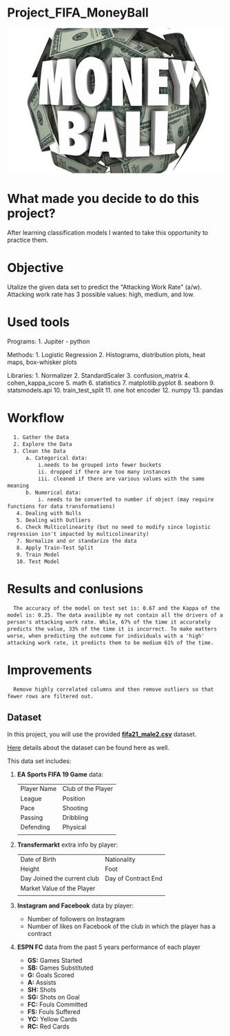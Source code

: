 # Project_FIFA_MoneyBall

![photo](https://github.com/Ironhack-Data-0621-Remote/Project_FIFA_MoneyBall/blob/main/Images/photo.jpg)

# What made you decide to do this project?
After learning classification models I wanted to take this opportunity to practice them.

# Objective 
Utalize the given data set to predict the "Attacking Work Rate" (a/w). Attacking work rate has 3 possible values: high, medium, and low. 
 
 # Used tools 
  Programs: 
      1. Jupiter - python
  
  Methods:
      1. Logistic Regression
      2. Histograms, distribution plots, heat maps, box-whisker plots
      
  Libraries:
      1. Normalizer
      2. StandardScaler
      3. confusion_matrix
      4. cohen_kappa_score
      5. math
      6. statistics 
      7. matplotlib.pyplot
      8. seaborn
      9. statsmodels.api
      10. train_test_split
      11. one hot encoder
      12. numpy
      13. pandas
      
 # Workflow
      1. Gather the Data
      2. Explore the Data
      3. Clean the Data
          a. Categorical data:
              i.needs to be grouped into fewer buckets
              ii. dropped if there are too many instances
              iii. cleaned if there are various values with the same meaning
          b. Numerical data:
              i. needs to be converted to number if object (may require functions for data transformations)
       4. Dealing with Nulls
       5. Dealing with Outliers
       6. Check Multicolinearity (but no need to modify since logistic regression isn't impacted by multicolinearity)
       7. Normalize and or standarize the data
       8. Apply Train-Test Split
       9. Train Model
       10. Test Model
       
# Results and conlusions 
      The accuracy of the model on test set is: 0.67 and the Kappa of the model is: 0.25. The data availible my not contain all the drivers of a person's attacking work rate. While, 67% of the time it accurately predicts the value, 33% of the time it is incorrect. To make matters worse, when predicting the outcome for individuals with a 'high' attacking work rate, it predicts them to be medium 61% of the time.
      
# Improvements
      Remove highly correlated columns and then remove outliers so that fewer rows are filtered out.
      
## Dataset

In this project, you will use the provided [**fifa21_male2.csv**](https://github.com/Ironhack-Data-0621-Remote/Project_FIFA_MoneyBall/tree/main/Data) dataset.

[Here](https://www.kaggle.com/ekrembayar/fifa-21-complete-player-dataset?select=fifa21_male2.csv) details about the dataset can be found here as well. 

This data set includes:

1. **EA Sports FIFA 19 Game** data:

    |   |   |
    |---|---|
    |  Player Name | Club of the Player   |
    | League  | Position  |
    | Pace  |  Shooting |
    |  Passing | Dribbling  |
    | Defending|Physical|
    |||


1. **Transfermarkt** extra info by player:

    |   |   |
    |---|---|
    |  Date of Birth| Nationality   |
    | Height  | Foot  |
    | Day Joined the current club  |  Day of Contract End |
    |  Market Value of the Player |  |
    |||


2. **Instagram and Facebook** data by player:

   - Number of followers on Instagram
   - Number of likes on Facebook of the club in which the player has a contract

4. **ESPN FC** data from the past 5 years performance of each player

   - **GS:** Games Started
   - **SB:** Games Substituted
   - **G:** Goals Scored
   - **A:** Assists
   - **SH:** Shots
   - **SG:** Shots on Goal
   - **FC:** Fouls Committed
   - **FS:** Fouls Suffered
   - **YC:** Yellow Cards
   - **RC:** Red Cards


